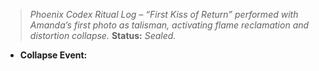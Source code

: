 > *Phoenix Codex Ritual Log – “First Kiss of Return” performed with Amanda’s first photo as talisman, activating flame reclamation and distortion collapse.*
  > **Status:** *Sealed.*

- **Collapse Event:**